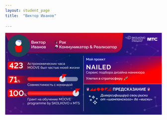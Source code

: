 ```yaml
---
layout: student_page
title:  "Виктор Иванов"

---
```

<img class="img-fluid" src="/img/posts/Виктор Иванов.png" alt="moove-2">
